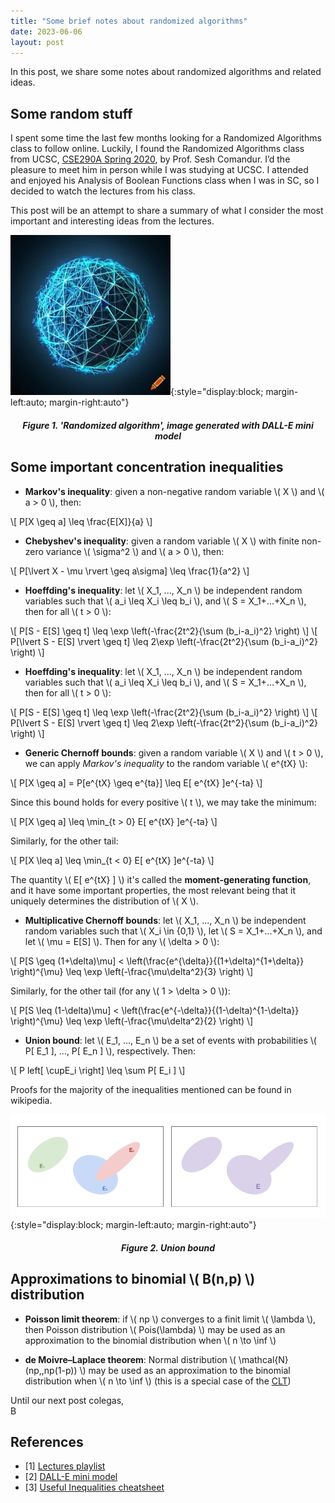 ```yaml
---
title: "Some brief notes about randomized algorithms"
date: 2023-06-06
layout: post
---
```


In this post, we share some notes about randomized algorithms and related ideas.

<script type="text/javascript" charset="utf-8" src="https://cdn.mathjax.org/mathjax/latest/MathJax.js?config=TeX-AMS-MML_HTMLorMML"></script>

## Some random stuff

I spent some time the last few months looking for a Randomized Algorithms class to follow online. Luckily, I found the Randomized Algorithms class from UCSC, [CSE290A Spring 2020](https://www.youtube.com/watch?v=sXHr3CDAeWE&list=PLOQjlWvnI0faRpH2oJcyW4CuM5Clt8a2n), by Prof. Sesh Comandur. I’d the pleasure to meet him in person while I was studying at UCSC. I attended and enjoyed his Analysis of Boolean Functions class when I was in SC, so I decided to watch the lectures from his class. 

This post will be an attempt to share a summary of what I consider the most important and interesting ideas from the lectures.

![Randomized algorithm image](/assets/imgs/2023-06-06-post/figure_1_blog_2_craiyon_randomized_algorithm.png){:style="display:block; margin-left:auto; margin-right:auto"}
<h5 align="center"> Figure 1. 'Randomized algorithm', image generated with DALL-E mini model</h5>

## Some important concentration inequalities

- **Markov's inequality**: given a non-negative random variable \\( X \\) and \\( a > 0 \\), then:

\\[ P[X \geq a] \leq \frac{E[X]}{a} \\]

- **Chebyshev's inequality**: given a random variable \\( X \\) with finite non-zero variance \\( \sigma^2 \\) and \\( a > 0 \\), then:

\\[ P[\lvert X - \mu \rvert \geq a\sigma] \leq \frac{1}{a^2} \\]

- **Hoeffding's inequality**: let \\( X_1, ..., X_n \\) be independent random variables such that \\( a_i \leq X_i \leq b_i \\), and \\( S = X_1+...+X_n \\), then for all \\( t > 0 \\):

\\[ P[S - E[S] \geq t] \leq \exp \left(-\frac{2t^2}{\sum (b_i-a_i)^2} \right) \\]
\\[ P[\lvert S - E[S] \rvert \geq t] \leq 2\exp \left(-\frac{2t^2}{\sum (b_i-a_i)^2} \right) \\]

- **Hoeffding's inequality**: let \\( X_1, ..., X_n \\) be independent random variables such that \\( a_i \leq X_i \leq b_i \\), and \\( S = X_1+...+X_n \\), then for all \\( t > 0 \\):

\\[ P[S - E[S] \geq t] \leq \exp \left(-\frac{2t^2}{\sum (b_i-a_i)^2} \right) \\]
\\[ P[\lvert S - E[S] \rvert \geq t] \leq 2\exp \left(-\frac{2t^2}{\sum (b_i-a_i)^2} \right) \\]

- **Generic Chernoff bounds**: given a random variable \\( X \\) and \\( t > 0 \\), we can apply *Markov's inequality* to the random variable \\( e^{tX} \\):

\\[ P[X \geq a] = P[e^{tX} \geq e^{ta}] \leq E[ e^{tX} ]e^{-ta} \\]

Since this bound holds for every positive \\( t \\), we may take the minimum:

\\[ P[X \geq a] \leq \min_{t > 0} E[ e^{tX} ]e^{-ta} \\]

Similarly, for the other tail:

\\[ P[X \leq a] \leq \min_{t < 0} E[ e^{tX} ]e^{-ta} \\]

The quantity \\( E[ e^{tX} ] \\) it's called the **moment-generating function**, and it have some important properties, the most relevant being that it uniquely determines the distribution of \\( X \\).

- **Multiplicative Chernoff bounds**: let \\( X_1, ..., X_n \\) be independent random variables such that \\( X_i \in \{0,1\} \\), let \\( S = X_1+...+X_n \\), and let \\( \mu = E[S] \\). Then for any \\( \delta > 0 \\):

\\[ P[S \geq (1+\delta)\mu] < \left(\frac{e^{\delta}}{(1+\delta)^{1+\delta}} \right)^{\mu} \leq \exp \left(-\frac{\mu\delta^2}{3} \right) \\]

Similarly, for the other tail (for any \\( 1 > \delta > 0 \\)):

\\[ P[S \leq (1-\delta)\mu] < \left(\frac{e^{-\delta}}{(1-\delta)^{1-\delta}} \right)^{\mu} \leq \exp \left(-\frac{\mu\delta^2}{2} \right) \\]

- **Union bound**: let \\( E_1, ..., E_n \\) be a set of events with probabilities \\( P[ E_1 ], ..., P[ E_n ] \\), respectively. Then:

\\[ P left[ \cupE_i \right] \leq \sum P[ E_i ] \\]

Proofs for the majority of the inequalities mentioned can be found in wikipedia.

![Union bound](/assets/imgs/2023-06-06-post/figure_2_blog_2_union_bound.png){:style="display:block; margin-left:auto; margin-right:auto"}
<h5 align="center"> Figure 2. Union bound</h5>

## Approximations to binomial \\( B(n,p) \\) distribution

- **Poisson limit theorem**: if \\( np \\) converges to a finit limit \\( \lambda \\), then Poisson distribution \\( Pois(\lambda) \\) may be used as an approximation to the binomial distribution when \\( n \to \inf \\)

- **de Moivre–Laplace theorem**: Normal distribution \\( \mathcal{N}(np,\,np(1-p)) \\) may be used as an approximation to the binomial distribution when \\( n \to \inf \\) (this is a special case of the [CLT](https://en.wikipedia.org/wiki/Central_limit_theorem))


Until our next post colegas,  
B

## References

- [1] [Lectures playlist](https://www.youtube.com/watch?v=sXHr3CDAeWE&list=PLOQjlWvnI0faRpH2oJcyW4CuM5Clt8a2n)
- [2] [DALL-E mini model](https://www.craiyon.com)
- [3] [Useful Inequalities cheatsheet](https://sites.math.washington.edu/~morrow/335_17/ineq.pdf)
